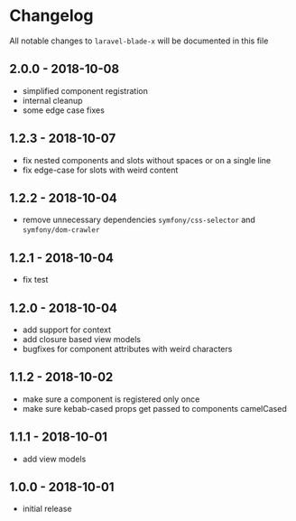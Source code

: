 # Changelog

All notable changes to `laravel-blade-x` will be documented in this file

## 2.0.0 - 2018-10-08

- simplified component registration
- internal cleanup
- some edge case fixes

## 1.2.3 - 2018-10-07

- fix nested components and slots without spaces or on a single line
- fix edge-case for slots with weird content

## 1.2.2 - 2018-10-04

- remove unnecessary dependencies `symfony/css-selector` and `symfony/dom-crawler`

## 1.2.1 - 2018-10-04

- fix test

## 1.2.0 - 2018-10-04

- add support for context
- add closure based view models
- bugfixes for component attributes with weird characters

## 1.1.2 - 2018-10-02

- make sure a component is registered only once
- make sure kebab-cased props get passed to components camelCased

## 1.1.1 - 2018-10-01

- add view models

## 1.0.0 - 2018-10-01

- initial release
